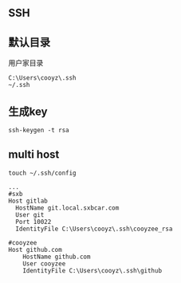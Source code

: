 ## SSH

## 默认目录

用户家目录
```
C:\Users\cooyz\.ssh
~/.ssh
```

## 生成key

```
ssh-keygen -t rsa
```

## multi host

```
touch ~/.ssh/config

...
#sxb
Host gitlab
  HostName git.local.sxbcar.com
  User git
  Port 10022
  IdentityFile C:\Users\cooyz\.ssh\cooyzee_rsa

#cooyzee
Host github.com
	HostName github.com
	User cooyzee
	IdentityFile C:\Users\cooyz\.ssh\github
```
